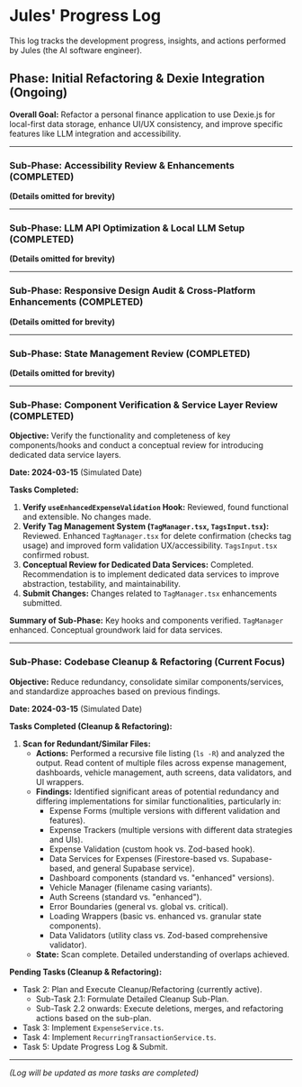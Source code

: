 # Jules' Progress Log

This log tracks the development progress, insights, and actions performed by Jules (the AI software engineer).

## Phase: Initial Refactoring & Dexie Integration (Ongoing)

**Overall Goal:** Refactor a personal finance application to use Dexie.js for local-first data storage, enhance UI/UX consistency, and improve specific features like LLM integration and accessibility.

---

### Sub-Phase: Accessibility Review & Enhancements (COMPLETED)
**(Details omitted for brevity)**

---
### Sub-Phase: LLM API Optimization & Local LLM Setup (COMPLETED)
**(Details omitted for brevity)**

---
### Sub-Phase: Responsive Design Audit & Cross-Platform Enhancements (COMPLETED)
**(Details omitted for brevity)**

---
### Sub-Phase: State Management Review (COMPLETED)
**(Details omitted for brevity)**

---
### Sub-Phase: Component Verification & Service Layer Review (COMPLETED)

**Objective:** Verify the functionality and completeness of key components/hooks and conduct a conceptual review for introducing dedicated data service layers.

**Date: 2024-03-15** (Simulated Date)

**Tasks Completed:**

1.  **Verify `useEnhancedExpenseValidation` Hook:** Reviewed, found functional and extensible. No changes made.
2.  **Verify Tag Management System (`TagManager.tsx`, `TagsInput.tsx`):** Reviewed. Enhanced `TagManager.tsx` for delete confirmation (checks tag usage) and improved form validation UX/accessibility. `TagsInput.tsx` confirmed robust.
3.  **Conceptual Review for Dedicated Data Services:** Completed. Recommendation is to implement dedicated data services to improve abstraction, testability, and maintainability.
4.  **Submit Changes:** Changes related to `TagManager.tsx` enhancements submitted.

**Summary of Sub-Phase:** Key hooks and components verified. `TagManager` enhanced. Conceptual groundwork laid for data services.

---
### Sub-Phase: Codebase Cleanup & Refactoring (Current Focus)

**Objective:** Reduce redundancy, consolidate similar components/services, and standardize approaches based on previous findings.

**Date: 2024-03-15** (Simulated Date)

**Tasks Completed (Cleanup & Refactoring):**

1.  **Scan for Redundant/Similar Files:**
    *   **Actions:** Performed a recursive file listing (`ls -R`) and analyzed the output. Read content of multiple files across expense management, dashboards, vehicle management, auth screens, data validators, and UI wrappers.
    *   **Findings:** Identified significant areas of potential redundancy and differing implementations for similar functionalities, particularly in:
        *   Expense Forms (multiple versions with different validation and features).
        *   Expense Trackers (multiple versions with different data strategies and UIs).
        *   Expense Validation (custom hook vs. Zod-based hook).
        *   Data Services for Expenses (Firestore-based vs. Supabase-based, and general Supabase service).
        *   Dashboard components (standard vs. "enhanced" versions).
        *   Vehicle Manager (filename casing variants).
        *   Auth Screens (standard vs. "enhanced").
        *   Error Boundaries (general vs. global vs. critical).
        *   Loading Wrappers (basic vs. enhanced vs. granular state components).
        *   Data Validators (utility class vs. Zod-based comprehensive validator).
    *   **State:** Scan complete. Detailed understanding of overlaps achieved.

**Pending Tasks (Cleanup & Refactoring):**
*   Task 2: Plan and Execute Cleanup/Refactoring (currently active).
    *   Sub-Task 2.1: Formulate Detailed Cleanup Sub-Plan.
    *   Sub-Task 2.2 onwards: Execute deletions, merges, and refactoring actions based on the sub-plan.
*   Task 3: Implement `ExpenseService.ts`.
*   Task 4: Implement `RecurringTransactionService.ts`.
*   Task 5: Update Progress Log & Submit.

---
*(Log will be updated as more tasks are completed)*
